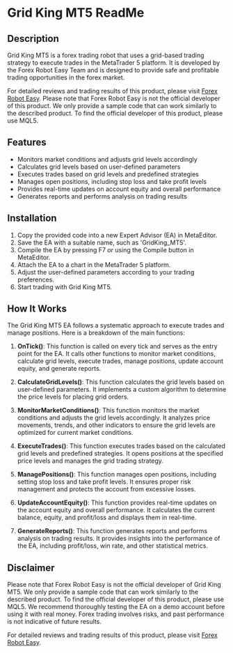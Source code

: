 # Grid King MT5 ReadMe

## Description
Grid King MT5 is a forex trading robot that uses a grid-based trading strategy to execute trades in the MetaTrader 5 platform. It is developed by the Forex Robot Easy Team and is designed to provide safe and profitable trading opportunities in the forex market.

For detailed reviews and trading results of this product, please visit [Forex Robot Easy](https://forexroboteasy.com/forex-robot-review/grid-king-mt5-review-safe-forex-trading-software-deal/). Please note that Forex Robot Easy is not the official developer of this product. We only provide a sample code that can work similarly to the described product. To find the official developer of this product, please use MQL5.

## Features
- Monitors market conditions and adjusts grid levels accordingly
- Calculates grid levels based on user-defined parameters
- Executes trades based on grid levels and predefined strategies
- Manages open positions, including stop loss and take profit levels
- Provides real-time updates on account equity and overall performance
- Generates reports and performs analysis on trading results

## Installation
1. Copy the provided code into a new Expert Advisor (EA) in MetaEditor.
2. Save the EA with a suitable name, such as 'GridKing_MT5'.
3. Compile the EA by pressing F7 or using the Compile button in MetaEditor.
4. Attach the EA to a chart in the MetaTrader 5 platform.
5. Adjust the user-defined parameters according to your trading preferences.
6. Start trading with Grid King MT5.

## How It Works
The Grid King MT5 EA follows a systematic approach to execute trades and manage positions. Here is a breakdown of the main functions:

1. **OnTick()**: This function is called on every tick and serves as the entry point for the EA. It calls other functions to monitor market conditions, calculate grid levels, execute trades, manage positions, update account equity, and generate reports.

2. **CalculateGridLevels()**: This function calculates the grid levels based on user-defined parameters. It implements a custom algorithm to determine the price levels for placing grid orders.

3. **MonitorMarketConditions()**: This function monitors the market conditions and adjusts the grid levels accordingly. It analyzes price movements, trends, and other indicators to ensure the grid levels are optimized for current market conditions.

4. **ExecuteTrades()**: This function executes trades based on the calculated grid levels and predefined strategies. It opens positions at the specified price levels and manages the grid trading strategy.

5. **ManagePositions()**: This function manages open positions, including setting stop loss and take profit levels. It ensures proper risk management and protects the account from excessive losses.

6. **UpdateAccountEquity()**: This function provides real-time updates on the account equity and overall performance. It calculates the current balance, equity, and profit/loss and displays them in real-time.

7. **GenerateReports()**: This function generates reports and performs analysis on trading results. It provides insights into the performance of the EA, including profit/loss, win rate, and other statistical metrics.

## Disclaimer
Please note that Forex Robot Easy is not the official developer of Grid King MT5. We only provide a sample code that can work similarly to the described product. To find the official developer of this product, please use MQL5. We recommend thoroughly testing the EA on a demo account before using it with real money. Forex trading involves risks, and past performance is not indicative of future results.

For detailed reviews and trading results of this product, please visit [Forex Robot Easy](https://forexroboteasy.com/forex-robot-review/grid-king-mt5-review-safe-forex-trading-software-deal/).
